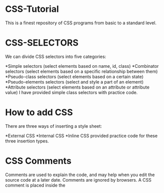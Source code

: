 # CSS-Tutorial
This is a finest repository of CSS programs from basic to a standard level.

CSS-SELECTORS
=============
We can divide CSS selectors into five categories:

*Simple selectors (select elements based on name, id, class)
*Combinator selectors (select elements based on a specific relationship between them)
*Pseudo-class selectors (select elements based on a certain state)
*Pseudo-elements selectors (select and style a part of an element)
*Attribute selectors (select elements based on an attribute or attribute value)
I have provided simple class selectors with practice code.

How to add CSS
==============
There are three ways of inserting a style sheet:

*External CSS
*Internal CSS
*Inline CSS
provided practice code for these three insertion types.

CSS Comments
============
Comments are used to explain the code, and may help when you edit the source code at a later date.
Comments are ignored by browsers.
A CSS comment is placed inside the <style> element, and starts with /* and ends with */:
 provided practice code for comments.
 
 CSS - colors
==============
Colors are specified using predefined color names, or RGB, HEX, HSL, RGBA, HSLA values.
provided practice code for all types in colors.

CSS - Backgrounds
==================
The CSS background properties are used to add background effects for elements.

In these chapters, you will learn about the following CSS background properties:

*background-color
*background-image
*background-repeat
*background-attachment
*background-position
*background (shorthand property)
Practice code on these proerties are provided.

 CSS Borders
 ===========
 
 The CSS border properties allow you to specify the style, width, and color of an element's border.
 
 CSS Border Style
 -----------------
The border-style property specifies what kind of border to display.

The following values are allowed:

dotted - Defines a dotted border
dashed - Defines a dashed border
solid - Defines a solid border
double - Defines a double border
groove - Defines a 3D grooved border. The effect depends on the border-color value
ridge - Defines a 3D ridged border. The effect depends on the border-color value
inset - Defines a 3D inset border. The effect depends on the border-color value
outset - Defines a 3D outset border. The effect depends on the border-color value
none - Defines no border
hidden - Defines a hidden border
The border-style property can have from one to four values (for the top border, right border, bottom border, and the left border).
 The practice code is provided for al the border styles.


CSS Setting height and width
============================
The height and width properties are used to set the height and width of an element.

The height and width properties do not include padding, borders, or margins. It sets the height/width of the area inside the padding, border, and margin of the element.

CSS height and width Values
===========================
The height and width properties may have the following values:

auto - This is default. The browser calculates the height and width
length - Defines the height/width in px, cm etc.
% - Defines the height/width in percent of the containing block
initial - Sets the height/width to its default value
inherit - The height/width will be inherited from its parent value

CSS margins
===========
Margins are used to create space around elements, outside of any defined borders.

Margin - Individual Sides
--------------------------
CSS has properties for specifying the margin for each side of an element:

margin-top
margin-right
margin-bottom
margin-left
All the margin properties can have the following values:

auto - the browser calculates the margin
length - specifies a margin in px, pt, cm, etc.
% - specifies a margin in % of the width of the containing element
inherit - specifies that the margin should be inherited from the parent element
Tip: Negative values are allowed.
Practice code is provided.

Margin Collapse
===============
Top and bottom margins of elements are sometimes collapsed into a single margin that is equal to the largest of the two margins.

CSS padding
===========
Padding is used to create space around an element's content, inside of any defined borders.
Padding - Individual Sides
CSS has properties for specifying the padding for each side of an element:

padding-top
padding-right
padding-bottom
padding-left
This does not happen on left and right margins! Only top and bottom margins!
Practiec code is provided.

CSS Setting height and width
============================
The height and width properties are used to set the height and width of an element.

The height and width properties do not include padding, borders, or margins. It sets the height/width of the area inside the padding, border, and margin of the element.
CSS height and width Values
---------------------------
The height and width properties may have the following values:

auto - This is default. The browser calculates the height and width
length - Defines the height/width in px, cm etc.
% - Defines the height/width in percent of the containing block
initial - Sets the height/width to its default value
inherit - The height/width will be inherited from its parent value
Practice code is not provided.

CSS Outline Style
=================
The outline-style property specifies the style of the outline, and can have one of the following values:

dotted - Defines a dotted outline
dashed - Defines a dashed outline
solid - Defines a solid outline
double - Defines a double outline
groove - Defines a 3D grooved outline
ridge - Defines a 3D ridged outline
inset - Defines a 3D inset outline
outset - Defines a 3D outset outline
none - Defines no outline
hidden - Defines a hidden outline
Practice code is provided for all outline styles.
